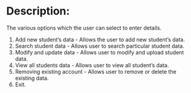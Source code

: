 # Description:
The various options which the user can select to enter details.
1. Add new student’s data - Allows the user to add new student’s data.
2. Search student data - Allows user to search particular student data.
3. Modify and update data - Allows user to modify and upload student data.
4. View all students data - Allows user to view all student’s data.
5. Removing existing account - Allows user to remove or delete the existing data.
6. Exit.
